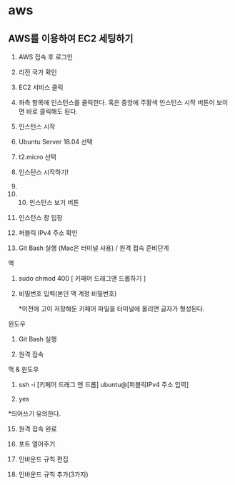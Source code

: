 # aws

## AWS를 이용하여 EC2 세팅하기

1. AWS 접속 후 로그인

2. 리전 국가 확인

3. EC2 서비스 클릭

4. 좌측 항목에 인스턴스를 클릭한다. 혹은 중앙에 주황색 인스턴스 시작 버튼이 보이면 바로 클릭해도 된다.

5. 인스턴스 시작

6. Ubuntu Server 18.04  선택

7. t2.micro 선택

8. 인스턴스 시작하기!
9. 
10. 10. 인스턴스 보기 버튼

11. 인스턴스 창 입장

12. 퍼블릭 IPv4 주소 확인

13. Git Bash 실행 (Mac은 터미널 사용) / 원격 접속 준비단계

맥 

1. sudo chmod 400 [ 키페어 드래그앤 드롭하기 ]

2. 비밀번호 입력(본인 맥 계정 비밀번호)

   *이전에 고이 저장해둔 키페어 파일을 터미널에 올리면 글자가 형성된다.

 

 

윈도우 

1. Git Bash 실행

 
 14. 원격 접속

맥 & 윈도우 

 

1. ssh -i [키페어 드래그 앤 드롭] ubuntu@[퍼블릭IPv4 주소 입력]

2. yes

 

*띄어쓰기 유의한다.
 
 
 15. 원격 접속 완료

17. 포트 열어주기

18. 인바운드 규칙 편집

19. 인바운드 규칙 추가(3가지)
